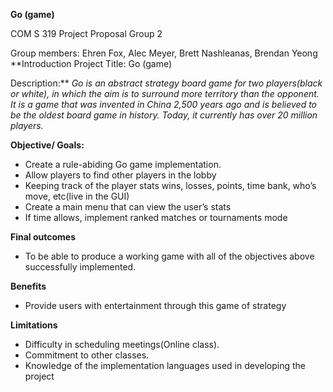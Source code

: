 **Go (game)**

COM S 319 Project Proposal
Group 2

Group members: Ehren Fox, Alec Meyer, Brett Nashleanas, Brendan Yeong
**Introduction
Project Title: 
Go (game)

Description:**
*Go is an abstract strategy board game for two players(black or white), in which the aim is to surround more territory than the opponent. It is a game that was invented in China 2,500 years ago and is believed to be the oldest board game in history. Today, it currently has over 20 million players.*

**Objective/ Goals:**
* Create a rule-abiding Go game implementation.
* Allow players to find other players in the lobby
* Keeping track of the player stats wins, losses, points, time bank, who’s move, etc(live in the GUI)
* Create a main menu that can view the user’s stats 
* If time allows, implement ranked matches or tournaments mode

**Final outcomes**
* To be able to produce a working game with all of the objectives above successfully implemented. 

**Benefits**
* Provide  users with entertainment through this game of strategy

**Limitations**
* Difficulty in scheduling meetings(Online class).
* Commitment to other classes.
* Knowledge of the implementation languages used in developing the project